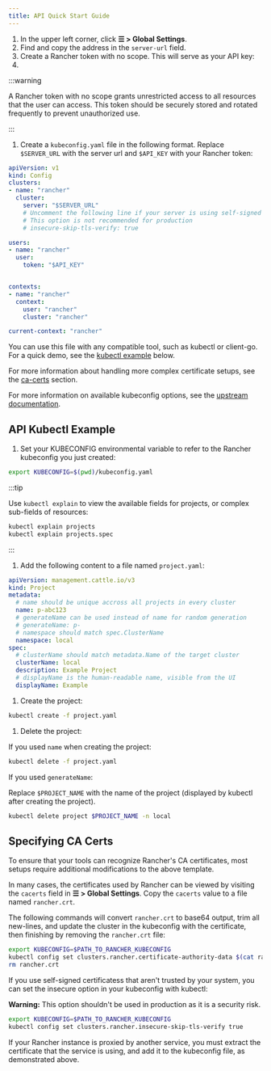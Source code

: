 ```yaml
---
title: API Quick Start Guide
---
```


1. In the upper left corner, click **☰ > Global Settings**. 
1. Find and copy the address in the `server-url` field.
1. Create a Rancher token with no scope. This will serve as your API key:
  1. <!-- steps to create API key -->

:::warning

A Rancher token with no scope grants unrestricted access to all resources that the user can access. This token should be securely stored and rotated frequently to prevent unauthorized use.

:::

1. Create a `kubeconfig.yaml` file in the following format. Replace `$SERVER_URL` with the server url and `$API_KEY` with your Rancher token:

```yaml
apiVersion: v1
kind: Config
clusters:
- name: "rancher"
  cluster:
    server: "$SERVER_URL"
    # Uncomment the following line if your server is using self-signed certs
    # This option is not recommended for production
    # insecure-skip-tls-verify: true

users:
- name: "rancher"
  user:
    token: "$API_KEY"


contexts:
- name: "rancher"
  context:
    user: "rancher"
    cluster: "rancher"

current-context: "rancher"
```

You can use this file with any compatible tool, such as kubectl or client-go. For a quick demo, see the [kubectl example](#api-kubectl-example) below. 

For more information about handling more complex certificate setups, see the [ca-certs](#specifying-ca-certs) section.

For more information on available kubeconfig options, see the [upstream documentation](https://kubernetes.io/docs/tasks/access-application-cluster/configure-access-multiple-clusters/).

## API Kubectl Example

1. Set your KUBECONFIG environmental variable to refer to the Rancher kubeconfig you just created:

```bash
export KUBECONFIG=$(pwd)/kubeconfig.yaml
```

:::tip

Use `kubectl explain` to view the available fields for projects, or complex sub-fields of resources:

```bash
kubectl explain projects
kubectl explain projects.spec
```

:::

1. Add the following content to a file named `project.yaml`:

```yaml
apiVersion: management.cattle.io/v3
kind: Project
metadata:
  # name should be unique accross all projects in every cluster
  name: p-abc123
  # generateName can be used instead of name for random generation
  # generateName: p-
  # namespace should match spec.ClusterName
  namespace: local
spec:
  # clusterName should match metadata.Name of the target cluster
  clusterName: local
  description: Example Project 
  # displayName is the human-readable name, visible from the UI
  displayName: Example
```

1. Create the project:

```bash
kubectl create -f project.yaml
```

1. Delete the project:

If you used `name` when creating the project:

```bash
kubectl delete -f project.yaml
```

If you used `generateName`:

Replace `$PROJECT_NAME` with the name of the project (displayed by kubectl after creating the project).

```bash
kubectl delete project $PROJECT_NAME -n local
```

## Specifying CA Certs

To ensure that your tools can recognize Rancher's CA certificates, most setups require additional modifications to the above template.

In many cases, the certificates used by Rancher can be viewed by visiting the `cacerts` field in **☰ > Global Settings**. Copy the `cacerts` value to a file named `rancher.crt`. 

The following commands will convert `rancher.crt` to base64 output,  trim all new-lines, and update the cluster in the kubeconfig with the certificate, then finishing by removing the `rancher.crt` file:

```bash
export KUBECONFIG=$PATH_TO_RANCHER_KUBECONFIG
kubectl config set clusters.rancher.certificate-authority-data $(cat rancher.crt | base64 -i - | tr -d '\n')
rm rancher.crt
```

If you use self-signed certificatess that aren't trusted by your system, you can set the insecure option in your kubeconfig with kubectl:

**Warning:** This option shouldn't be used in production as it is a security risk.

```bash
export KUBECONFIG=$PATH_TO_RANCHER_KUBECONFIG
kubectl config set clusters.rancher.insecure-skip-tls-verify true
```

If your Rancher instance is proxied by another service, you must extract the certificate that the service is using, and add it to the kubeconfig file, as demonstrated above.
